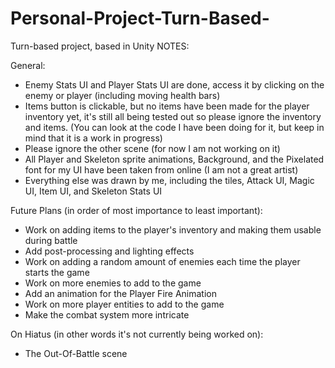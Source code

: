 # Personal-Project-Turn-Based-
Turn-based project, based in Unity
NOTES:

General:
- Enemy Stats UI and Player Stats UI are done, access it by clicking on the enemy or player (including moving health bars)
- Items button is clickable, but no items have been made for the player inventory yet, it's still all being tested out so please ignore the inventory and items. 
(You can look at the code I have been doing for it, but keep in mind that it is a work in progress)
- Please ignore the other scene (for now I am not working on it)
- All Player and Skeleton sprite animations, Background, and the Pixelated font for my UI have been taken from online (I am not a great artist)
- Everything else was drawn by me, including the tiles, Attack UI, Magic UI, Item UI, and Skeleton Stats UI

Future Plans (in order of most importance to least important):
- Work on adding items to the player's inventory and making them usable during battle
- Add post-processing and lighting effects
- Work on adding a random amount of enemies each time the player starts the game
- Work on more enemies to add to the game
- Add an animation for the Player Fire Animation
- Work on more player entities to add to the game
- Make the combat system more intricate


On Hiatus (in other words it's not currently being worked on):
- The Out-Of-Battle scene

